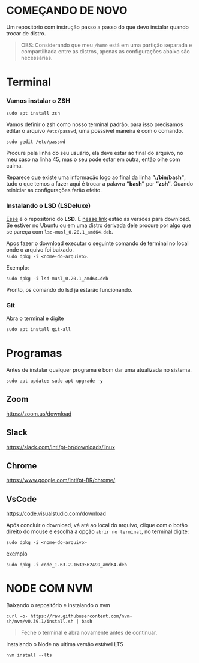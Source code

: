 # COMEÇANDO DE NOVO
Um repositório com instrução passo a passo do que devo instalar quando trocar de distro.

> OBS: Considerando que meu `/home` está em uma partição separada e compartilhada entre as distros, apenas as configurações abaixo são necessárias.

# Terminal

### Vamos instalar o ZSH

```
sudo apt install zsh
```
Vamos definir o zsh como nosso terminal padrão, para isso precisamos editar o arquivo `/etc/passwd`, uma posssivel maneira é com o comando.

```
sudo gedit /etc/passwd
```

Procure pela linha do seu usuário, ela deve estar ao final do arquivo, no meu caso na linha 45, mas o seu pode estar em outra, então olhe com calma.

Reparece que existe uma informação logo ao final da linha **”:/bin/bash"**, tudo o que temos a fazer aqui é trocar a palavra **“bash”** por **“zsh“**. Quando reiniciar as configurações farão efeito.

### Instalando o LSD (LSDeluxe)

[Esse](https://github.com/Peltoche/lsd#configuration) é o repositório do **LSD**. E [nesse link](https://github.com/Peltoche/lsd/releases) estão as versões para download. Se estiver no Ubuntu ou em uma distro derivada dele procure por algo que se pareça com `lsd-musl_0.20.1_amd64.deb`.

Apos fazer o download executar o seguinte comando de terminal no local onde o arquivo foi baixado.\
`sudo dpkg -i <nome-do-arquivo>`.

Exemplo:
```
sudo dpkg -i lsd-musl_0.20.1_amd64.deb
```

Pronto, os comando do lsd já estarão funcionando.

### Git

Abra o terminal e digite

```
sudo apt install git-all
```

# Programas

Antes de instalar qualquer programa é bom dar uma atualizada no sistema.

```
sudo apt update; sudo apt upgrade -y
```

## Zoom
https://zoom.us/download

## Slack
https://slack.com/intl/pt-br/downloads/linux

## Chrome
https://www.google.com/intl/pt-BR/chrome/

## VsCode
https://code.visualstudio.com/download

Após concluir o download, vá até ao local do arquivo, clique com o botão direito do mouse e escolha a opção `abrir no terminal`, no terminal digite:
```
sudo dpkg -i <nome-do-arquivo>
```
exemplo
 ```
 sudo dpkg -i code_1.63.2-1639562499_amd64.deb
 ```

# NODE COM NVM

Baixando o repositório e instalando o nvm

```
curl -o- https://raw.githubusercontent.com/nvm-sh/nvm/v0.39.1/install.sh | bash
```

> Feche o terminal e abra novamente antes de continuar.

Instalando o Node na ultima versão estável LTS

```
nvm install --lts
```

